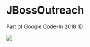 # JBossOutreach
Part of Google Code-In 2018 :D

<img src="https://user-images.githubusercontent.com/37747169/47618491-26ed7280-daed-11e8-94fc-bc467019436d.gif">

